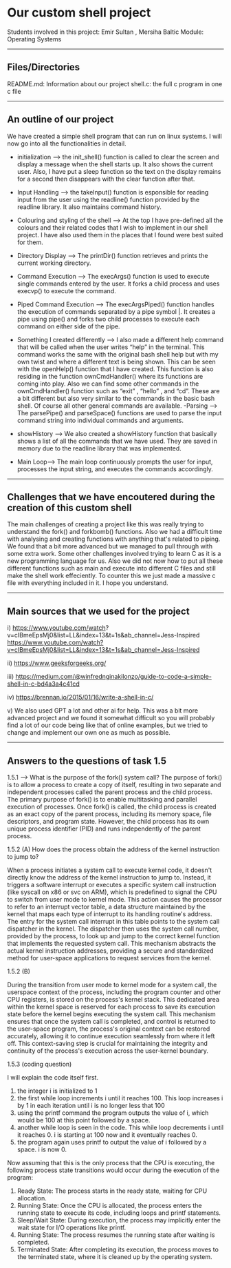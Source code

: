 # Our custom shell project

Students involved in this project: Emir Sultan , Mersiha Baltic
Module: Operating Systems

*******************************************************

## Files/Directories
README.md: Information about our project
shell.c: the full c program in one c file

*******************************************************

## An outline of our project

We have created a simple shell program that can run on linux systems. I will now go into all the functionalities in detail.
- initialization --> the init_shell() function is called to clear the screen and display a message when the shell starts up. It also shows the current user. Also, I have put a sleep function so the text on the display remains for a second then disappears with the clear function after that.
- Input Handling --> the takeInput() function is esponsible for reading input from the user using the readline() function provided by the readline library. It also maintains command history. 
- Colouring and styling of the shell --> At the top I have pre-defined all the colours and their related codes that I wish to implement in our shell project. I have also used them in the places that I found were best suited for them.
- Directory Display --> The printDir() function retrieves and prints the current working directory.
- Command Execution --> The execArgs() function is used to execute single commands entered by the user. It forks a child process and uses execvp() to execute the command.
- Piped Command Execution --> The execArgsPiped() function handles the execution of commands separated by a pipe symbol |. It creates a pipe using pipe() and forks two child processes to execute each command on either side of the pipe.
- Something I created differently --> I also made a different help command that will be called when the user writes “help” in the terminal. This command works the same with the original bash shell help but with my own twist and where a different text is being shown. This can be seen with the openHelp() function that I have created. This function is also residing in the function ownCmdHandler() where its functions are coming into play. Also we can find some other commands in the ownCmdHandler() function such as “exit” , “hello” , and “cd”. These are a bit different but also very similar to the commands in the basic bash shell. Of course all other general commands are available.
-Parsing --> The parsePipe() and parseSpace() functions are used to parse the input command string into individual commands and arguments.

- showHistory --> We also created a showHistory function that basically shows a list of all the commands that we have used. They are saved in memory due to the readline library that was implemented.

- Main Loop--> The main loop continuously prompts the user for input, processes the input string, and executes the commands accordingly.

*******************************************************

## Challenges that we have encoutered during the creation of this custom shell

The main challenges of creating a project like this was really trying to understand the fork() and forkbomb() functions. Also we had a difficult time with analysing and creating functions with anything that's related to piping. We found that a bit more advanced but we managed to pull through with some extra work. Some other challenges involved trying to learn C as it is a new programming language for us. Also we did not now how to put all these different functions such as main and execute into different C files and still make the shell work effeciently. To counter this we just made a massive c file with everything included in it. I hope you understand.

*******************************************************

## Main sources that we used for the project

i) https://www.youtube.com/watch?
v=cIBmeEpsMj0&list=LL&index=13&t=1s&ab_channel=Jess-Inspired https://www.youtube.com/watch?v=cIBmeEpsMj0&list=LL&index=13&t=1s&ab_channel=Jess-Inspired
 
ii) https://www.geeksforgeeks.org/

iii) https://medium.com/@winfrednginakilonzo/guide-to-code-a-simple-shell-in-c-bd4a3a4c41cd

iv) https://brennan.io/2015/01/16/write-a-shell-in-c/

v) We also used GPT a lot and other ai for help. This was a bit more advanced project and we found it somewhat difficult so you will probably find a lot of our code being like that of online examples, but we tried to change and implement our own one as much as possible.

*******************************************************

## Answers to the questions of task 1.5

1.5.1 --> What is the purpose of the fork() system call?
The purpose of fork() is to allow a process to create a copy of itself, resulting in two separate and independent processes called the parent process and the child process. The primary purpose of fork() is to enable multitasking and parallel execution of processes. Once fork() is called, the child process is created as an exact copy of the parent process, including its memory space, file descriptors, and program state. However, the child process has its own unique process identifier (PID) and runs independently of the parent process. 

1.5.2 (A) How does the process obtain the address of the kernel instruction to jump to?

When a process initiates a system call to execute kernel code, it doesn't directly know the address of the kernel instruction to jump to. Instead, it triggers a software interrupt or executes a specific system call instruction (like syscall on x86 or svc on ARM), which is predefined to signal the CPU to switch from user mode to kernel mode. This action causes the processor to refer to an interrupt vector table, a data structure maintained by the kernel that maps each type of interrupt to its handling routine's address. The entry for the system call interrupt in this table points to the system call dispatcher in the kernel. The dispatcher then uses the system call number, provided by the process, to look up and jump to the correct kernel function that implements the requested system call. This mechanism abstracts the actual kernel instruction addresses, providing a secure and standardized method for user-space applications to request services from the kernel.

1.5.2 (B)

During the transition from user mode to kernel mode for a system call, the userspace context of the process, including the program counter and other CPU registers, is stored on the process's kernel stack. This dedicated area within the kernel space is reserved for each process to save its execution state before the kernel begins executing the system call. This mechanism ensures that once the system call is completed, and control is returned to the user-space program, the process's original context can be restored accurately, allowing it to continue execution seamlessly from where it left off. This context-saving step is crucial for maintaining the integrity and continuity of the process's execution across the user-kernel boundary.


1.5.3 (coding question)

I will explain the code itself first. 

1) the integer i is initialized to 1
2) the first while loop increments i until it reaches 100. This loop increases i by 1 in each iteration until i is no longer less that 100
3) using the printf command the program outputs the value of i, which would be 100 at this point followed by a space.
4) another while loop is seen in the code. This while loop decrements i until it reaches 0. i is starting at 100 now and it eventually reaches 0.
5) the program again uses printf to output the value of i followed by a space. i is now 0. 

Now assuming that this is the only process that the CPU is executing, the following process state transitions would occur during the execution of the program:


1) Ready State: The process starts in the ready state, waiting for CPU allocation.
2) Running State: Once the CPU is allocated, the process enters the running state to execute its code, including loops and printf statements.
3) Sleep/Wait State: During execution, the process may implicitly enter the wait state for I/O operations like printf.
4) Running State: The process resumes the running state after waiting is completed.
5) Terminated State: After completing its execution, the process moves to the terminated state, where it is cleaned up by the operating system.

